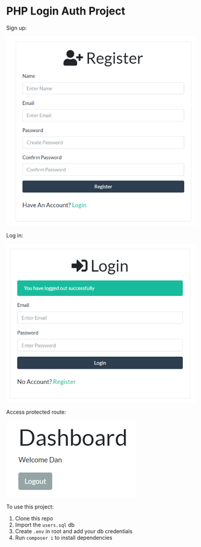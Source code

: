 # PHP Login Auth Project

Sign up:

![register form](assets/register-screenshot.PNG)

Log in:

![log in form](assets/login-screenshot.PNG)

Access protected route:

![protected route](assets/dashboard-screenshot.PNG)

To use this project:

1. Clone this repo
2. Import the `users.sql` db
3. Create `.env` in root and add your db credentials
4. Run `composer i` to install dependencies
